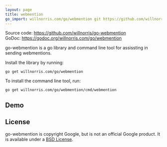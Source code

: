 ```yaml
---
layout: page
title: webmention
go_import: willnorris.com/go/webmention git https://github.com/willnorris/go-webmention
---
```

Source code: <https://github.com/willnorris/go-webmention><br>
GoDoc: <https://godoc.org/willnorris.com/go/webmention>

go-webmention is a go library and command line tool for assissting in sending
webmentions.

Install the library by running:

    go get willnorris.com/go/webmention

To install the command line tool, run:

    go get willnorris.com/go/webmention/cmd/webmention

## Demo ##

<script type="text/javascript" src="https://asciinema.org/a/11344.js" id="asciicast-11344" async></script>

## License ##

go-webmention is copyright Google, but is not an official Google product.  It
is available under a [BSD License][].

[BSD License]: https://github.com/willnorris/go-webmention/blob/master/LICENSE
